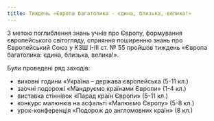 ```yaml
---
title: Тиждень «Європа багатолика - єдина, близька, велика!»
---
```


З метою поглиблення знань учнів про Європу, формування європейського світогляду, сприяння поширенню знань про Європейський Союз у КЗШ І-ІІІ ст. № 55 пройшов тиждень «Європа багатолика: єдина, близька, велика!».

Були проведені ряд заходів:

- виховні години «Україна – держава європейська (5-11 кл.)
- заочні подорожі «Мандруємо країнами Європи» (1-4 кл.)
- виставка стіннівок «Парад країн Європи» (5-11 кл.)
- конкурс малюнків на асфальті «Малюємо Європу» (5-8 кл.)
- урок-конференція «Подорож до англомовних країн» (8 кл.)

<slideshow id="_/72157681281647542" />
